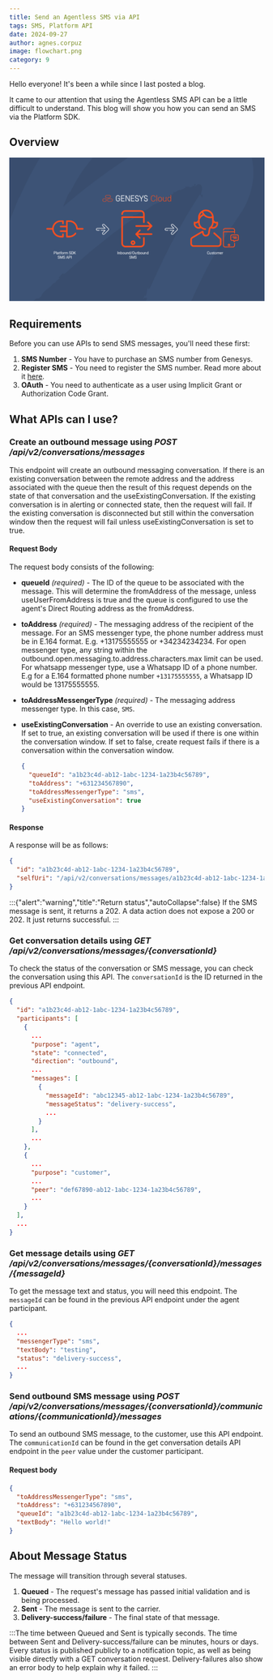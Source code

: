 ```yaml
---
title: Send an Agentless SMS via API
tags: SMS, Platform API
date: 2024-09-27
author: agnes.corpuz
image: flowchart.png
category: 9
---
```


Hello everyone! It's been a while since I last posted a blog.

It came to our attention that using the Agentless SMS API can be a little difficult to understand. This blog will show you how you can send an SMS via the Platform SDK.

## Overview
![Flowchart](flowchart.png "Flowchart")

## Requirements
Before you can use APIs to send SMS messages, you'll need these first:
1. **SMS Number** - You have to purchase an SMS number from Genesys.
2. **Register SMS** - You need to register the SMS number. Read more about it [here](https://help.mypurecloud.com/articles/required-regulatory-documentation-for-sms-number-purchase/).
3. **OAuth** - You need to authenticate as a user using Implicit Grant or Authorization Code Grant.

## What APIs can I use?

### Create an outbound message using *POST /api/v2/conversations/messages*
This endpoint will create an outbound messaging conversation. If there is an existing conversation between the remote address and the address associated with the queue then the result of this request depends on the state of that conversation and the useExistingConversation. If the existing conversation is in alerting or connected state, then the request will fail. If the existing conversation is disconnected but still within the conversation window then the request will fail unless useExistingConversation is set to true.

#### Request Body
The request body consists of the following:
- **queueId** *(required)* - The ID of the queue to be associated with the message. This will determine the fromAddress of the message, unless useUserFromAddress is true and the queue is configured to use the agent's Direct Routing address as the fromAddress.
- **toAddress** *(required)* - The messaging address of the recipient of the message. For an SMS messenger type, the phone number address must be in E.164 format. E.g. +13175555555 or +34234234234. For open messenger type, any string within the outbound.open.messaging.to.address.characters.max limit can be used. For whatsapp messenger type, use a Whatsapp ID of a phone number. E.g for a E.164 formatted phone number `+13175555555`, a Whatsapp ID would be 13175555555.
- **toAddressMessengerType** *(required)* - The messaging address messenger type. In this case, `SMS`.
- **useExistingConversation** - An override to use an existing conversation. If set to true, an existing conversation will be used if there is one within the conversation window. If set to false, create request fails if there is a conversation within the conversation window.

  ```json
  {
    "queueId": "a1b23c4d-ab12-1abc-1234-1a23b4c56789",
    "toAddress": "+631234567890",
    "toAddressMessengerType": "sms",
    "useExistingConversation": true
  }
  ```

#### Response
A response will be as follows:

```json
{
  "id": "a1b23c4d-ab12-1abc-1234-1a23b4c56789",
  "selfUri": "/api/v2/conversations/messages/a1b23c4d-ab12-1abc-1234-1a23b4c56789"
}
```
:::{"alert":"warning","title":"Return status","autoCollapse":false} If the SMS message is sent, it returns a 202. A data action does not expose a 200 or 202.  It just returns successful. :::

### Get conversation details using *GET /api/v2/conversations/messages/{conversationId}*
To check the status of the conversation or SMS message, you can check the conversation using this API. The `conversationId` is the ID returned in the previous API endpoint.

```json
{
  "id": "a1b23c4d-ab12-1abc-1234-1a23b4c56789",
  "participants": [
    {
      ...
      "purpose": "agent",
      "state": "connected",
      "direction": "outbound",
      ...
      "messages": [
        {
          "messageId": "abc12345-ab12-1abc-1234-1a23b4c56789",
          "messageStatus": "delivery-success",
          ...
        }
      ],
      ...
    },
    {
      ...
      "purpose": "customer",
      ...
      "peer": "def67890-ab12-1abc-1234-1a23b4c56789",
      ...
    }
  ],
  ...
}
```

### Get message details using *GET /api/v2/conversations/messages/{conversationId}/messages/{messageId}*
To get the message text and status, you will need this endpoint. The `messageId` can be found in the previous API endpoint under the agent participant.

```json
{
  ...
  "messengerType": "sms",
  "textBody": "testing",
  "status": "delivery-success",
  ...
}
```

### Send outbound SMS message using *POST /api/v2/conversations/messages/{conversationId}/communications/{communicationId}/messages*
To send an outbound SMS message, to the customer, use this API endpoint. The `communicationId` can be found in the get conversation details API endpoint in the `peer` value under the customer participant.

#### Request body

```json
{
  "toAddressMessengerType": "sms",
  "toAddress": "+631234567890",
  "queueId": "a1b23c4d-ab12-1abc-1234-1a23b4c56789",
  "textBody": "Hello world!"
}
```

## About Message Status
The message will transition through several statuses.
1. **Queued** - The request's message has passed initial validation and is being processed.
2. **Sent** - The message is sent to the carrier.
3. **Delivery-success/failure** - The final state of that message.

:::The time between Queued and Sent is typically seconds. The time between Sent and Delivery-success/failure can be minutes, hours or days. Every status is published publicly to a notification topic, as well as being visible directly with a GET conversation request. Delivery-failures also show an error body to help explain why it failed. :::